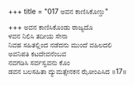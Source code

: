 +++
title = "017 ಅವನ ಕಾಣಿಸಿಕೊಣ್ಡು"

+++
ಅವನ ಕಾಣಿಸಿಕೊಂಡು ರಾಜ್ಯದೊ  
ಳವನ ನಿಲಿಸಿ ತದೀಯ ಸೇನಾ  
ನಿವಹ ಸಹಿತಲ್ಲಿಂದ ನಡೆದನು ಮುಂದೆ ವಹಿಲದಲಿ  
ಅವನಿಪತಿ ಕಟದೇವನೆಂಬವ  
ನವಗಡಿಸಿ ಸರ್ವಸ್ವವನು ಕೊಂ  
ಡವನ ಬಲಸಹಿತಾ ದ್ಯುಮತ್ಸೇನಕನ ಝೋಂಪಿಸಿದ     ॥17॥